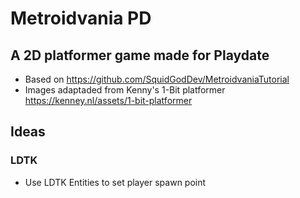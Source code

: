 # Metroidvania PD
##  A 2D platformer game made for Playdate 
- Based on https://github.com/SquidGodDev/MetroidvaniaTutorial 
- Images adaptaded from Kenny's 1-Bit platformer https://kenney.nl/assets/1-bit-platformer

## Ideas

### LDTK
- Use LDTK Entities to set player spawn point